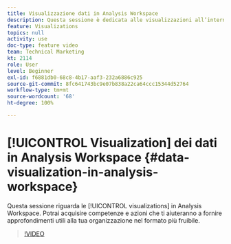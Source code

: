 ```yaml
---
title: Visualizzazione dati in Analysis Workspace
description: Questa sessione è dedicata alle visualizzazioni all’interno di Analysis Workspace. Potrai acquisire competenze e azioni che ti aiuteranno a fornire approfondimenti utili alla tua organizzazione nel formato più fruibile.
feature: Visualizations
topics: null
activity: use
doc-type: feature video
team: Technical Marketing
kt: 2114
role: User
level: Beginner
exl-id: f6881db0-68c8-4b17-aaf3-232a6886c925
source-git-commit: 8fc641743bc9e07b838a22ca64ccc15344d52764
workflow-type: tm+mt
source-wordcount: '68'
ht-degree: 100%

---
```


# [!UICONTROL Visualization] dei dati in Analysis Workspace {#data-visualization-in-analysis-workspace}

Questa sessione riguarda le [!UICONTROL visualizations] in Analysis Workspace. Potrai acquisire competenze e azioni che ti aiuteranno a fornire approfondimenti utili alla tua organizzazione nel formato più fruibile.

>[!VIDEO](https://video.tv.adobe.com/v/25036/?quality=12&learn=on)
